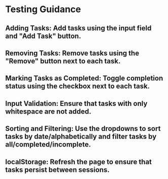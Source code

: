 # Testing Guidance
## Adding Tasks: Add tasks using the input field and "Add Task" button.
## Removing Tasks: Remove tasks using the "Remove" button next to each task.
## Marking Tasks as Completed: Toggle completion status using the checkbox next to each task.
## Input Validation: Ensure that tasks with only whitespace are not added.
## Sorting and Filtering: Use the dropdowns to sort tasks by date/alphabetically and filter tasks by all/completed/incomplete.
## localStorage: Refresh the page to ensure that tasks persist between sessions.